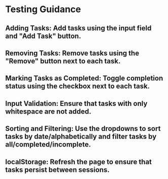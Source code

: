 # Testing Guidance
## Adding Tasks: Add tasks using the input field and "Add Task" button.
## Removing Tasks: Remove tasks using the "Remove" button next to each task.
## Marking Tasks as Completed: Toggle completion status using the checkbox next to each task.
## Input Validation: Ensure that tasks with only whitespace are not added.
## Sorting and Filtering: Use the dropdowns to sort tasks by date/alphabetically and filter tasks by all/completed/incomplete.
## localStorage: Refresh the page to ensure that tasks persist between sessions.